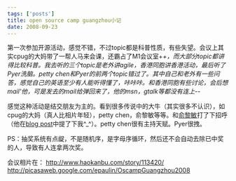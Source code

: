 ```yaml
--- 
tags: ['posts']
title: open source camp guangzhou小记
date: 2008-09-23
---
```

第一次参加开源活动，感觉不错，不过topic都是科普性质，有些失望。会议上其实cpug的大妈带了一帮人马来会课，还霸占了M1会议室+_+，而大部分topic都讲得比较科普。我去听的三个topic是老外讲agile，香港同胞讲香港活动，最后听了Pyer洗脑。petty chen和Pyer的前两个topic错过了。其中自己和老外有一些问答，感觉自己的英语至少有人能听得懂了，咔咔咔。和香港同胞有些讨论，会后想mail'他，可是发去的mail给弹回来了，他的msn，gtalk等都没有连上-_-

感觉这种活动是结交朋友为主的。看到很多传说中的大牛（其实很多不认识），如cpug的大妈（真人比相片年轻），petty chen，俞黎敏等等。和<a href="http://yulimin.javaeye.com/">俞黎敏</a>打了下招呼（他在<a href="http://yulimin.javaeye.com/blog/245167">blog post</a>中提了下我^_^）。petty chen很有主持天赋。Pyer很拽。

PS：抽奖系统有点龊，不是随机序，是字母序循环，然后还不会自动去除已中奖的人，导致有人连拿两次奖。

会议相片在：
http://www.haokanbu.com/story/113420/
http://picasaweb.google.com/epaulin/OscampGuangzhou2008
